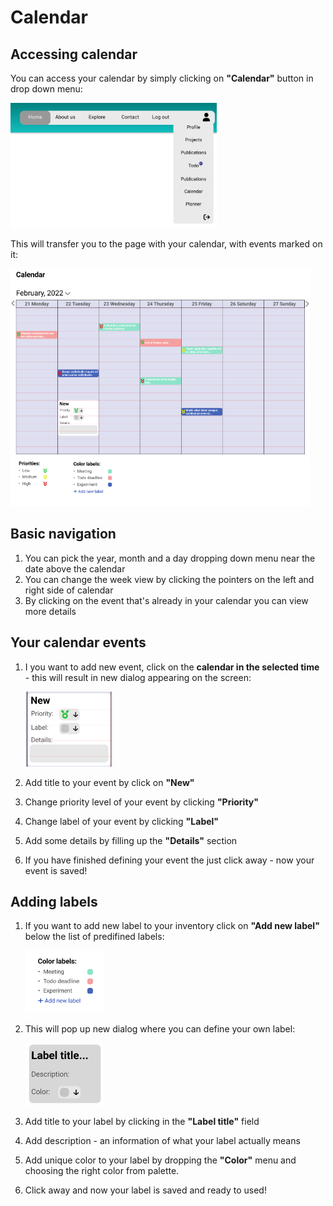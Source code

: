 # Calendar

## Accessing calendar

You can access your calendar by simply clicking on **"Calendar"** button in drop down menu:

<img src='../../img/header.png' height=200>

This will transfer you to the page with your calendar, with events marked on it:

<img src='../../img/calendar.png' height=380>

## Basic navigation

1. You can pick the year, month and a day dropping down menu near the date above the calendar
2. You can change the week view by clicking the pointers on the left and right side of calendar
3. By clicking on the event that's already in your calendar you can view more details 

## Your calendar events

1. I you want to add new event, click on the **calendar in the selected time** - this will result in new dialog appearing on the screen:

    <img src='../../img/event.png' height=120>

2. Add title to your event by click on **"New"** 
3. Change priority level of your event by clicking **"Priority"**
4. Change label of your event by clicking **"Label"**
5. Add some details by filling up the **"Details"** section
6. If you have finished defining your event the just click away - now your event is saved!

## Adding labels

1. If you want to add new label to your inventory click on **"Add new label"** below the list of predifined labels:

    <img src='../../img/labels.png' height=100>

2. This will pop up new dialog where you can define your own label:

    <img src='../../img/new label .png' height=100>

3. Add title to your label by clicking in the **"Label title"** field
4. Add description - an information of what your label actually means
5. Add unique color to your label by dropping the **"Color"** menu and choosing the right color from palette. 
6. Click away and now your label is saved and ready to used!
